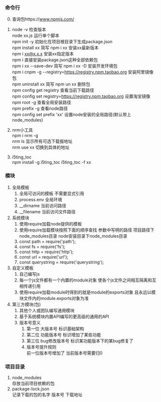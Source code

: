 ### 命令行
0. 查询包https://www.npmjs.com/
1. node -v  检查版本  
    node xx.js   运行单个脚本  
    npm init -y  初始化在项目根目录下生成package.json  
    npm install xx  简写 npm i xx  安装xx最新版本  
    npm i xx@x.x.x  安装xx指定版本  
    npm i  直接安装package.json这种全部依赖包  
    npm i xx --save-dev 简写 npm i xx -D    安装开发环境包  
    npm i cnpm -g --registry=https://registry.npm.taobao.org    安装阿里镜像包   
    npm uninstall xx 简写 npm un xx  删除包  
    npm config get registry     查看当前下载路径  
    npm config set registry=https://registry.npm.taobao.org   设置淘宝镜像  
    npm root -g  查看全局安装路径  
    npm prefix -g  查看node路径  
    npm config set prefix 'xx'  设置node安装的全局路径(默认带上node_modules)

2. nrm小工具  
    npm i nrm -g  
    nrm ls  显示所有可选下载报地址  
    nrm use xx 切换到具体的地址
3. i5ting_toc  
    npm install -g i5ting_toc
    i5ting_toc -f xx
### 模块
1. 全局模板
    1. 全局可访问的模板 不需要显式引用
    2. process.env 全局环境
    3. __dirname   当前访问路径
    4. __filename   当前访问文件路径
2. 系统模块
    1. 使用require加载node提供的模板
    2. 使用require加载模块按照下面的顺序查找
        参数中写明的路径
        项目路径下node_modules目录
        node安装目录下node_modules目录
    4. const path = require('path');
    5. const fs = require('fs');
    6. const http = require('http');
    7. const url = require('url');
    8. const querystring = require('querystring');
3. 自定义模板
    1. 自己编写js
    2. 每一个js文件都有一个内置的module对象 使各个js文件之间相互隔离和互相传递引用
    4. 使用require加载module时得到的就是module的exports对象 且永远以模块文件内的module.exports对象为准
4. 第三方模块(包)
    1. 其他个人或团队编写通用模块
    2. 基于系统模块内置API编写的更高级的通用的API
    3. 版本号意义
        1. 第一位 大版本号 标识基础架构
        2. 第二位 功能版本号 标识增加了某些功能
        3. 第三位 bug修改版本号 标识某功能版本下的某bug修复了
        4. 版本号提升规则  
            前一位版本号增加了 当前版本号需要归0
### 项目目录
1. node_modules  
    存放当前项目依赖的包
2. package-lock.json   
    记录下载的包的名字 版本号 下载地址